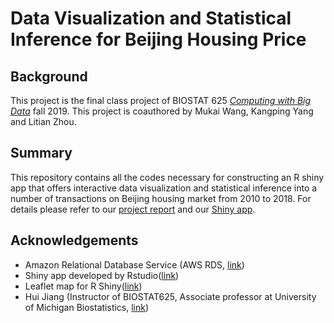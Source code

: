 # Data Visualization and Statistical Inference for Beijing Housing Price
## Background
This project is the final class project of BIOSTAT 625 [_Computing with Big Data_](https://sph.umich.edu/academics/courses/course.php?courseID=BIOSTAT625) fall 2019. This project is coauthored by Mukai Wang, Kangping Yang and Litian Zhou.

## Summary
This repository contains all the codes necessary for constructing an R shiny app that offers interactive data visualization and statistical inference into a number of transactions on Beijing housing market from 2010 to 2018. For details please refer to our [project report](https://github.com/LitianZhou/Beijing_Housing_Price/blob/master/report/Group_2_Report.pdf) and our [Shiny app](https://biostat-umich.shinyapps.io/Beijing_Housing_Price/).

## Acknowledgements
* Amazon Relational Database Service (AWS RDS, [link](https://aws.amazon.com/rds/))
* Shiny app developed by Rstudio([link](https://shiny.rstudio.com/))
* Leaflet map for R Shiny([link](https://rstudio.github.io/leaflet/))
* Hui Jiang (Instructor of BIOSTAT625, Associate professor at University of Michigan Biostatistics, [link](https://sph.umich.edu/faculty-profiles/jiang-hui.html))
